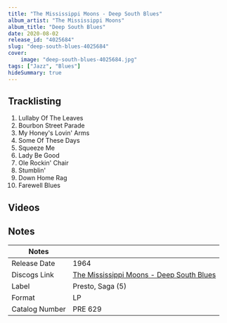 ```yaml
---
title: "The Mississippi Moons - Deep South Blues"
album_artist: "The Mississippi Moons"
album_title: "Deep South Blues"
date: 2020-08-02
release_id: "4025684"
slug: "deep-south-blues-4025684"
cover:
    image: "deep-south-blues-4025684.jpg"
tags: ["Jazz", "Blues"]
hideSummary: true
---
```


## Tracklisting
1. Lullaby Of The Leaves
2. Bourbon Street Parade
3. My Honey's Lovin' Arms
4. Some Of These Days
5. Squeeze Me
6. Lady Be Good
7. Ole Rockin' Chair
8. Stumblin'
9. Down Home Rag
10. Farewell Blues

## Videos


## Notes

| Notes          |             |
| ---------------| ----------- |
| Release Date   | 1964 |
| Discogs Link   | [The Mississippi Moons - Deep South Blues](https://www.discogs.com/release/4025684) |
| Label          | Presto, Saga (5) |
| Format         | LP |
| Catalog Number | PRE 629 |

